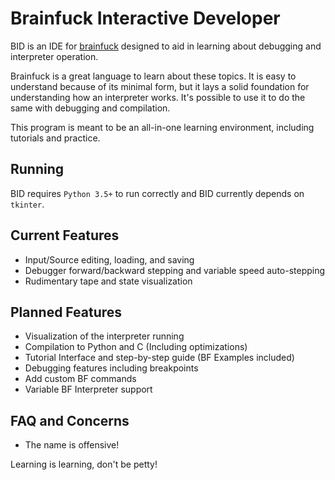 # Brainfuck Interactive Developer
   BID is an IDE for [brainfuck](https://esolangs.org/wiki/Brainfuck) designed to aid in learning about debugging and 
interpreter operation.

Brainfuck is a great language to learn about these topics. It is easy to understand because of its minimal form, but it
lays a solid foundation for understanding how an interpreter works. It's possible to use it to do the same with 
debugging and compilation.

This program is meant to be an all-in-one learning environment, including tutorials and practice.

## Running
BID requires `Python 3.5+` to run correctly and BID currently depends on `tkinter`.


## Current Features
* Input/Source editing, loading, and saving
* Debugger forward/backward stepping and variable speed auto-stepping
* Rudimentary tape and state visualization


## Planned Features
* Visualization of the interpreter running
* Compilation to Python and C (Including optimizations)
* Tutorial Interface and step-by-step guide (BF Examples included)
* Debugging features including breakpoints
* Add custom BF commands
* Variable BF Interpreter support


## FAQ and Concerns
* The name is offensive!

Learning is learning, don't be petty!
